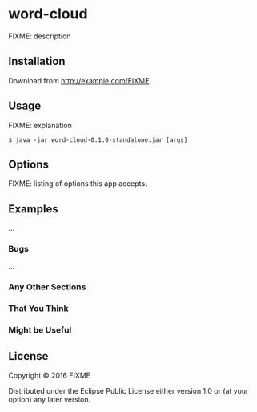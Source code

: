 # word-cloud

FIXME: description

## Installation

Download from http://example.com/FIXME.

## Usage

FIXME: explanation

    $ java -jar word-cloud-0.1.0-standalone.jar [args]

## Options

FIXME: listing of options this app accepts.

## Examples

...

### Bugs

...

### Any Other Sections
### That You Think
### Might be Useful

## License

Copyright © 2016 FIXME

Distributed under the Eclipse Public License either version 1.0 or (at
your option) any later version.
